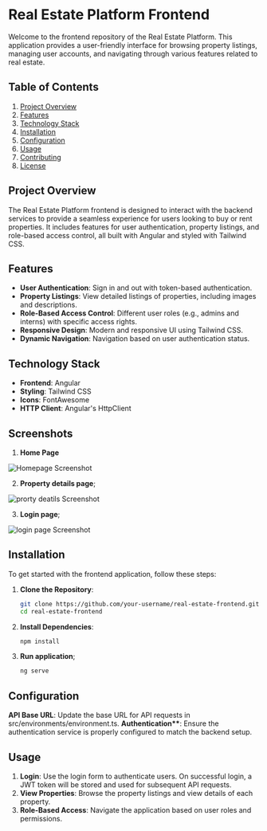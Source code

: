 # Real Estate Platform Frontend

Welcome to the frontend repository of the Real Estate Platform. This application provides a user-friendly interface for browsing property listings, managing user accounts, and navigating through various features related to real estate.

## Table of Contents

1. [Project Overview](#project-overview)
2. [Features](#features)
3. [Technology Stack](#technology-stack)
4. [Installation](#installation)
5. [Configuration](#configuration)
6. [Usage](#usage)
7. [Contributing](#contributing)
8. [License](#license)

## Project Overview

The Real Estate Platform frontend is designed to interact with the backend services to provide a seamless experience for users looking to buy or rent properties. It includes features for user authentication, property listings, and role-based access control, all built with Angular and styled with Tailwind CSS.

## Features

- **User Authentication**: Sign in and out with token-based authentication.
- **Property Listings**: View detailed listings of properties, including images and descriptions.
- **Role-Based Access Control**: Different user roles (e.g., admins and interns) with specific access rights.
- **Responsive Design**: Modern and responsive UI using Tailwind CSS.
- **Dynamic Navigation**: Navigation based on user authentication status.

## Technology Stack

- **Frontend**: Angular
- **Styling**: Tailwind CSS
- **Icons**: FontAwesome
- **HTTP Client**: Angular's HttpClient

## Screenshots

1. **Home Page**

![Homepage Screenshot](https://firebasestorage.googleapis.com/v0/b/portifolio-mathews.appspot.com/o/ilandpropertyhome.jpg?alt=media&token=7b966419-0ba8-4d91-9ee0-1231fcbf907c)

2. **Property details page**;

![prorty deatils Screenshot](https://firebasestorage.googleapis.com/v0/b/portifolio-mathews.appspot.com/o/property%20deatils.jpg?alt=media&token=09b00d06-7e63-4271-b581-9a955409de7c)

3. **Login page**;

![login page Screenshot](https://firebasestorage.googleapis.com/v0/b/portifolio-mathews.appspot.com/o/login.jpg?alt=media&token=92020818-5b69-4b8f-93c3-7dfa84daf121)

## Installation

To get started with the frontend application, follow these steps:

1. **Clone the Repository**:

   ```bash
   git clone https://github.com/your-username/real-estate-frontend.git
   cd real-estate-frontend

   ```

2. **Install Dependencies**:

   ```bash
   npm install

   ```

3. **Run application**;

   ```bash
   ng serve
   ```

## Configuration

**API Base URL**: Update the base URL for API requests in src/environments/environment.ts.
**Authentication\*\***: Ensure the authentication service is properly configured to match the backend setup.

## Usage

1. **Login**: Use the login form to authenticate users. On successful login, a JWT token will be stored and used for subsequent API requests.
2. **View Properties**: Browse the property listings and view details of each property.
3. **Role-Based Access**: Navigate the application based on user roles and permissions.
